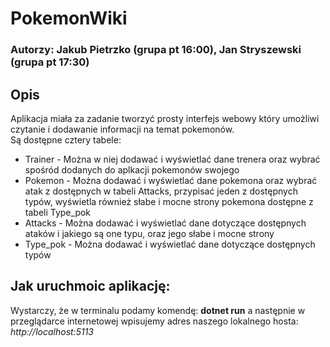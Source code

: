 # PokemonWiki

### Autorzy: Jakub Pietrzko (grupa pt 16:00), Jan Stryszewski (grupa pt 17:30)

## Opis
Aplikacja miała za zadanie tworzyć prosty interfejs webowy który umożliwi czytanie i dodawanie informacji na temat pokemonów.  
Są dostępne cztery tabele:  
- Trainer - Można w niej dodawać i wyświetlać dane trenera oraz wybrać spośród dodanych do aplkacji pokemonów swojego
- Pokemon - Można dodawać i wyświetlać dane pokemona oraz wybrać atak z dostępnych w tabeli Attacks, przypisać jeden z dostępnych typów, wyświetla również słabe i mocne strony pokemona dostępne z tabeli Type_pok
- Attacks -  Można dodawać i wyświetlać dane dotyczące dostępnych ataków i jakiego są one typu, oraz jego słabe i mocne strony
- Type_pok - Można dodawać i wyświetlać dane dotyczące dostępnych typów


## Jak uruchmoic aplikację:
Wystarczy, że w terminalu podamy komendę: __dotnet run__ a następnie w przeglądarce internetowej wpisujemy adres naszego lokalnego hosta: _http://localhost:5113_

